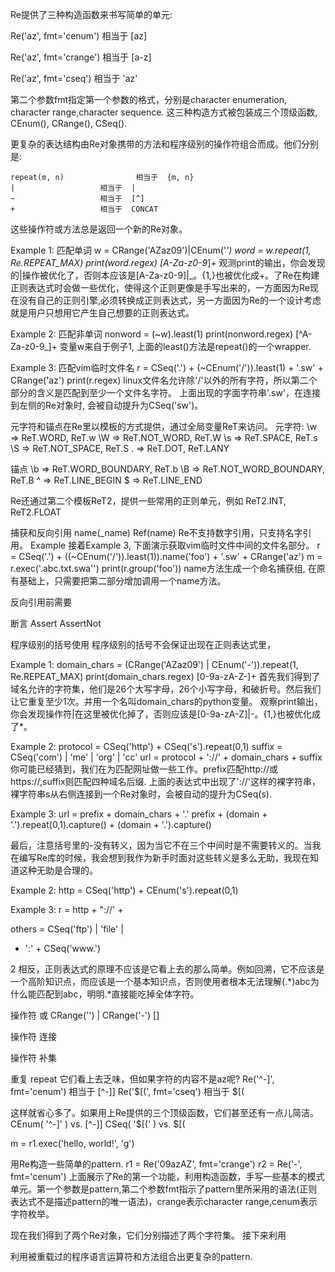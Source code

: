 Re提供了三种构造函数来书写简单的单元:

Re('az', fmt='cenum') 相当于 [az]

Re('az', fmt='crange')	相当于 [a-z]

Re('az', fmt='cseq') 相当于 'az'

第二个参数fmt指定第一个参数的格式，分别是character enumeration, character range,character sequence. 这三种构造方式被包装成三个顶级函数, CEnum(), CRange(), CSeq().

更复杂的表达结构由Re对象携带的方法和程序级别的操作符组合而成。他们分别是:

``` 
repeat(m, n)				相当于  {m, n}
|					相当于  |
~					相当于  [^]
+					相当于  CONCAT
```

这些操作符或方法总是返回一个新的Re对象。

Example 1:
匹配单词
w =  CRange('AZaz09')|CEnum('_') 
word = w.repeat(1, Re.REPEAT_MAX)
print(word.regex)
[A-Za-z0-9_]+
观测print的输出，你会发现的|操作被优化了，否则本应该是[A-Za-z0-9]|_。{1,}也被优化成+。了Re在构建正则表达式时会做一些优化，使得这个正则更像是手写出来的，一方面因为Re现在没有自己的正则引擎,必须转换成正则表达式，另一方面因为Re的一个设计考虑就是用户只想用它产生自己想要的正则表达式。

Example 2:
匹配非单词
nonword = (~w).least(1)
print(nonword.regex)
[^A-Za-z0-9_]+
变量w来自于例子1, 上面的least()方法是repeat()的一个wrapper.

Example 3:
匹配vim临时文件名
r = CSeq('.') + (~CEnum('/')).least(1) + '.sw' + CRange('az')
print(r.regex)
linux文件名允许除'/'以外的所有字符，所以第二个部分的含义是匹配到至少一个文件名字符。
上面出现的字面字符串'.sw'，在连接到左侧的Re对象时, 会被自动提升为CSeq('sw')。


元字符和锚点在Re里以模板的方式提供，通过全局变量ReT来访问。
元字符:
\w				=>		ReT.WORD, 		ReT.w
\W				=>		ReT.NOT_WORD, 	ReT.W
\s				=>		ReT.SPACE, 		ReT.s
\S				=>		ReT.NOT_SPACE, 	ReT.S
.				=>		ReT.DOT, 		ReT.LANY

锚点
\b				=>		ReT.WORD_BOUNDARY,		ReT.b
\B				=>		ReT.NOT_WORD_BOUNDARY,	ReT.B
^				=>		ReT.LINE_BEGIN
$				=>		ReT.LINE_END

Re还通过第二个模板ReT2，提供一些常用的正则单元，例如 ReT2.INT, ReT2.FLOAT

捕获和反向引用
name(_name)
Ref(name)
Re不支持数字引用，只支持名字引用。
Example
接着Example 3, 下面演示获取vim临时文件中间的文件名部分。
r = CSeq('.') + ((~CEnum('/')).least(1)).name('foo') + '.sw' + CRange('az')
m = r.exec('.abc.txt.swa'')
print(r.group('foo'))
name方法生成一个命名捕获组,
在原有基础上，只需要把第二部分增加调用一个name方法。

反向引用前需要


断言
Assert
AssertNot

程序级别的括号使用
程序级别的括号不会保证出现在正则表达式里，




Example 1:
domain_chars =  (CRange('AZaz09') | CEnum('-')).repeat(1, Re.REPEAT_MAX)
print(domain_chars.regex)
[0-9a-zA-Z-]+
首先我们得到了域名允许的字符集，他们是26个大写字母，26个小写字母，和破折号。然后我们让它重复至少1次。并用一个名叫domain_chars的python变量。
观察print输出，你会发现操作符|在这里被优化掉了，否则应该是[0-9a-zA-Z]|-。{1,}也被优化成了*。

Example 2:
protocol = CSeq('http') + CSeq('s').repeat(0,1)
suffix = CSeq('com') | 'me' | 'org' | 'cc'
url =  protocol + '://' + domain_chars + suffix
你可能已经猜到，我们在为匹配网址做一些工作。prefix匹配http://或https://,suffix则匹配四种域名后缀.
上面的表达式中出现了'://'这样的裸字符串，裸字符串s从右侧连接到一个Re对象时，会被自动的提升为CSeq(s).

Example 3: 
url = prefix + domain_chars + '.'
prefix + (domain + '.').repeat(0,1).capture() + (domain + '.').capture()

最后，注意括号里的-没有转义，因为当它不在三个中间时是不需要转义的。当我在编写Re库的时候，我会想到我作为新手时面对这些转义是多么无助，我现在知道这种无助是合理的。

Example 2:
http = CSeq('http') + CEnum('s').repeat(0,1)

Example 3:
r = http + "://' + 

others = CSeq('ftp') | 'file' | 
 + ':' + CSeq('www.')






2 相反，正则表达式的原理不应该是它看上去的那么简单。例如回溯，它不应该是一个高阶知识点，而应该是一个基本知识点，否则使用者根本无法理解(.*)abc为什么能匹配到abc，明明.*直接能吃掉全体字符。

操作符 或
CRange('') | CRange('-')		[]

操作符 连接

操作符 补集

重复 repeat
它们看上去乏味，但如果字符的内容不是az呢? 
Re('^-]', fmt='cenum') 相当于 [\^\-\]]
Re('$[(', fmt='cseq') 相当于 \$\[\(

这样就省心多了。如果用上Re提供的三个顶级函数，它们甚至还有一点儿简洁。
CEnum( '^-]' )	vs.		[\^\-\]]
CSeq( '$[(' )	vs.		\$\[\(


m = r1.exec('hello, world!', 'g')

用Re构造一些简单的pattern.
r1 = Re('09azAZ', fmt='crange')
r2 = Re('-', fmt='cenum')
上面展示了Re的第一个功能，利用构造函数，手写一些基本的模式单元。第一个参数是pattern,第二个参数fmt指示了pattern里所采用的语法(正则表达式不是描述pattern的唯一语法)，crange表示character range,cenum表示字符枚举。

现在我们得到了两个Re对象，它们分别描述了两个字符集。
接下来利用

利用被重载过的程序语言运算符和方法组合出更复杂的pattern.

